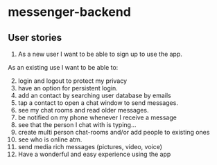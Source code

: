 # messenger-backend

## User stories

1. As a new user I want to be able to sign up to use the app.

As an existing use I want to be able to:

2. login and logout to protect my privacy
3. have an option for persistent login.
4. add an contact by searching user database by emails
5. tap a contact to open a chat window to send messages.
6. see my chat rooms and read older messages.
7. be notified on my phone whenever I receive a message
8. see that the person I chat with is typing...
9. create multi person chat-rooms and/or add people to existing ones
10. see who is online atm.
11. send media rich messages (pictures, video, voice)
12. Have a wonderful and easy experience using the app
